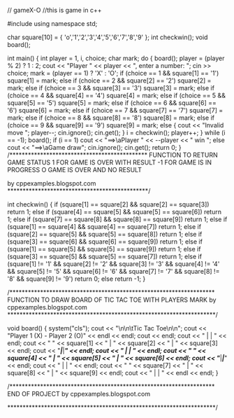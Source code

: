 // gameX-O
//this is game in c++ 

#include <iostream>
using namespace std;

char square[10] = { 'o','1','2','3','4','5','6','7','8','9' };
int checkwin();
void board();

int main()
{
       int player = 1, i, choice;
       char mark;
       do
       {
              board();
              player = (player % 2) ? 1 : 2;
              cout << "Player " << player << ", enter a number:  ";
              cin >> choice;
              mark = (player == 1) ? 'X' : 'O';
              if (choice == 1 && square[1] == '1')
                     square[1] = mark;
              else if (choice == 2 && square[2] == '2')
                     square[2] = mark;
              else if (choice == 3 && square[3] == '3')
                     square[3] = mark;
              else if (choice == 4 && square[4] == '4')
                     square[4] = mark;
              else if (choice == 5 && square[5] == '5')
                     square[5] = mark;
              else if (choice == 6 && square[6] == '6')
                     square[6] = mark;
              else if (choice == 7 && square[7] == '7')
                     square[7] = mark;
              else if (choice == 8 && square[8] == '8')
                     square[8] = mark;
              else if (choice == 9 && square[9] == '9')
                     square[9] = mark;
              else
              {
                     cout << "Invalid move ";
                     player--;
                     cin.ignore();
                     cin.get();
              }
              i = checkwin();
              player++;
       } while (i == -1);
       board();
       if (i == 1)
              cout << "==>\aPlayer " << --player << " win ";
       else
              cout << "==>\aGame draw";
       cin.ignore();
       cin.get();
       return 0;
}
/*********************************************
FUNCTION TO RETURN GAME STATUS
1 FOR GAME IS OVER WITH RESULT
-1 FOR GAME IS IN PROGRESS
O GAME IS OVER AND NO RESULT

by cppexamples.blogspot.com
**********************************************/

int checkwin()
{
       if (square[1] == square[2] && square[2] == square[3])
              return 1;
       else if (square[4] == square[5] && square[5] == square[6])
              return 1;
       else if (square[7] == square[8] && square[8] == square[9])
              return 1;
       else if (square[1] == square[4] && square[4] == square[7])
              return 1;
       else if (square[2] == square[5] && square[5] == square[8])
              return 1;
       else if (square[3] == square[6] && square[6] == square[9])
              return 1;
       else if (square[1] == square[5] && square[5] == square[9])
              return 1;
       else if (square[3] == square[5] && square[5] == square[7])
              return 1;
       else if (square[1] != '1' && square[2] != '2' && square[3] != '3' && square[4] != '4' && square[5] != '5' && square[6] != '6' && square[7] != '7' && square[8] != '8' && square[9] != '9')
              return 0;
       else
              return -1;
}


/*******************************************************************
FUNCTION TO DRAW BOARD OF TIC TAC TOE WITH PLAYERS MARK by cppexamples.blogspot.com
********************************************************************/


void board()
{
       system("cls");
       cout << "\n\n\tTic Tac Toe\n\n";
       cout << "Player 1 (X)  -  Player 2 (O)" << endl << endl;
       cout << endl;
       cout << "     |     |     " << endl;
       cout << "  " << square[1] << "  |  " << square[2] << "  |  " << square[3] << endl;
       cout << "_____|_____|_____" << endl;
       cout << "     |     |     " << endl;
       cout << "  " << square[4] << "  |  " << square[5] << "  |  " << square[6] << endl;
       cout << "_____|_____|_____" << endl;
       cout << "     |     |     " << endl;
       cout << "  " << square[7] << "  |  " << square[8] << "  |  " << square[9] << endl;
       cout << "     |     |     " << endl << endl;
}

/*******************************************************************
END OF PROJECT by cppexamples.blogspot.com

********************************************************************/

